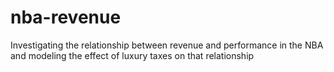 # nba-revenue
Investigating the relationship between revenue and performance in the NBA and modeling the effect of luxury taxes on that relationship
